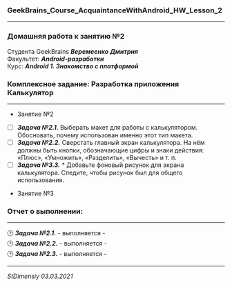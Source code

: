 ### GeekBrains_Course_AcquaintanceWithAndroid_HW_Lesson_2
---
### Домашняя работа к занятию №2
Студента GeekBrains ***Веремеенко Дмитрия***    
Факультет: ***Android-разработки***    
Курс: ***Android 1. Знакомство с платформой***    
### Комплексное задание: Разработка приложения Калькулятор
---
- Занятие №2
- [ ] ***Задача №2.1.***	Выберать макет для работы с калькулятором. Обосновать, почему использован именно этот тип макета.   
- [ ] ***Задача №2.2.***	Сверстать главный экран калькулятора. На нём должны быть кнопки, обозначающие цифры и знаки действия: «Плюс», «Умножить», «Разделить», «Вычесть» и т. п.    
- [ ] ***Задача №3.3.***	* Добавьте фоновый рисунок для экрана калькулятора. Следите, чтобы рисунок был для общего использования. 
- Занятие №3 
  
     
### Отчет о выполнении:
---    
:clock2: ***Задача №2.1.***	 - выполняется -            
:clock2: ***Задача №2.2.***	 - выполняется -        
:clock2: ***Задача №2.3.***	 - выполняется -        
  

---   

*StDimensiy 03.03.2021*
